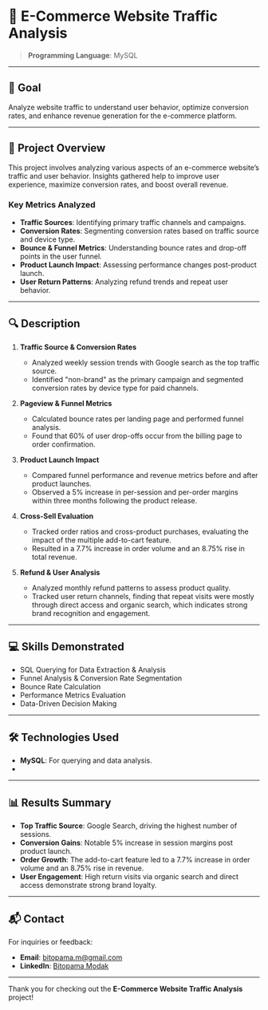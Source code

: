 # 🛒 **E-Commerce Website Traffic Analysis**

> **Programming Language**: MySQL 

---

## 🎯 **Goal**
Analyze website traffic to understand user behavior, optimize conversion rates, and enhance revenue generation for the e-commerce platform.

---

## 📖 **Project Overview**

This project involves analyzing various aspects of an e-commerce website’s traffic and user behavior. Insights gathered help to improve user experience, maximize conversion rates, and boost overall revenue.

### **Key Metrics Analyzed**
- **Traffic Sources**: Identifying primary traffic channels and campaigns.
- **Conversion Rates**: Segmenting conversion rates based on traffic source and device type.
- **Bounce & Funnel Metrics**: Understanding bounce rates and drop-off points in the user funnel.
- **Product Launch Impact**: Assessing performance changes post-product launch.
- **User Return Patterns**: Analyzing refund trends and repeat user behavior.

---

## 🔍 **Description**

1. **Traffic Source & Conversion Rates**  
   - Analyzed weekly session trends with Google search as the top traffic source.
   - Identified "non-brand" as the primary campaign and segmented conversion rates by device type for paid channels.

2. **Pageview & Funnel Metrics**  
   - Calculated bounce rates per landing page and performed funnel analysis.
   - Found that 60% of user drop-offs occur from the billing page to order confirmation.

3. **Product Launch Impact**  
   - Compared funnel performance and revenue metrics before and after product launches.
   - Observed a 5% increase in per-session and per-order margins within three months following the product release.

4. **Cross-Sell Evaluation**  
   - Tracked order ratios and cross-product purchases, evaluating the impact of the multiple add-to-cart feature.
   - Resulted in a 7.7% increase in order volume and an 8.75% rise in total revenue.

5. **Refund & User Analysis**  
   - Analyzed monthly refund patterns to assess product quality.
   - Tracked user return channels, finding that repeat visits were mostly through direct access and organic search, which indicates strong brand recognition and engagement.

---

## 💻 **Skills Demonstrated**

- SQL Querying for Data Extraction & Analysis
- Funnel Analysis & Conversion Rate Segmentation
- Bounce Rate Calculation
- Performance Metrics Evaluation
- Data-Driven Decision Making

---

## 🛠 **Technologies Used**

- **MySQL**: For querying and data analysis.
- 
---

## 📊 **Results Summary**

- **Top Traffic Source**: Google Search, driving the highest number of sessions.
- **Conversion Gains**: Notable 5% increase in session margins post product launch.
- **Order Growth**: The add-to-cart feature led to a 7.7% increase in order volume and an 8.75% rise in revenue.
- **User Engagement**: High return visits via organic search and direct access demonstrate strong brand loyalty.

---

## 📬 **Contact**

For inquiries or feedback:
- **Email**: bitopama.m@gmail.com
- **LinkedIn**: [Bitopama Modak](https://www.linkedin.com/in/bitopama-modak)

---

Thank you for checking out the **E-Commerce Website Traffic Analysis** project!
